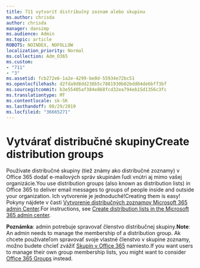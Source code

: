 ```yaml
---
title: 711 vytvoriť distribučný zoznam alebo skupinu
ms.author: chrisda
author: chrisda
manager: dansimp
ms.audience: Admin
ms.topic: article
ROBOTS: NOINDEX, NOFOLLOW
localization_priority: Normal
ms.collection: Adm_O365
ms.custom:
- "711"
- "3"
ms.assetid: fcb272e6-1a2e-4299-be0d-55934e72bc51
ms.openlocfilehash: d2fda9d8dd238b5c7881930b02bdd04de6bff3bf
ms.sourcegitcommit: b3e55405af384e868fcd32ea794eb15d1356c3fc
ms.translationtype: MT
ms.contentlocale: sk-SK
ms.lasthandoff: 08/29/2019
ms.locfileid: "36665271"
---
```

# <a name="create-distribution-groups"></a><span data-ttu-id="101b6-102">Vytvárať distribučné skupiny</span><span class="sxs-lookup"><span data-stu-id="101b6-102">Create distribution groups</span></span>

<span data-ttu-id="101b6-103">Používate distribučné skupiny (tiež známy ako distribučné zoznamy) v Office 365 dodať e-mailových správ skupinám ľudí vnútri aj mimo vašej organizácie.</span><span class="sxs-lookup"><span data-stu-id="101b6-103">You use distribution groups (also known as distribution lists) in Office 365 to deliver email messages to groups of people inside and outside your organization.</span></span> <span data-ttu-id="101b6-104">Ich vytvorenie je jednoduché!</span><span class="sxs-lookup"><span data-stu-id="101b6-104">Creating them is easy!</span></span> <span data-ttu-id="101b6-105">Pokyny nájdete v časti [Vytvorenie distribučných zoznamov Microsoft 365 admin Center](https://support.office.com/article/b1ffe755-59e5-4369-826d-825f145a8400).</span><span class="sxs-lookup"><span data-stu-id="101b6-105">For instructions, see [Create distribution lists in the Microsoft 365 admin center](https://support.office.com/article/b1ffe755-59e5-4369-826d-825f145a8400).</span></span>

<span data-ttu-id="101b6-106">**Poznámka**: admin potrebuje spravovať členstvo distribučnej skupiny.</span><span class="sxs-lookup"><span data-stu-id="101b6-106">**Note**: An admin needs to manage the membership of a distribution group.</span></span> <span data-ttu-id="101b6-107">Ak chcete používateľom spravovať svoje vlastné členstvo v skupine zoznamy, možno budete chcieť zvážiť [Skupín v Office 365](https://support.office.com/article/b565caa1-5c40-40ef-9915-60fdb2d97fa2) namiesto.</span><span class="sxs-lookup"><span data-stu-id="101b6-107">If you want users to manage their own group membership lists, you might want to consider [Office 365 Groups](https://support.office.com/article/b565caa1-5c40-40ef-9915-60fdb2d97fa2) instead.</span></span>
